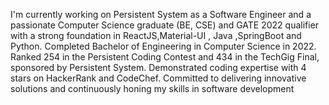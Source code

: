 I'm currently working on Persistent System as a Software Engineer and a passionate Computer Science graduate (BE, CSE) and GATE 2022 qualifier with a strong foundation in ReactJS,Material-UI , Java ,SpringBoot and Python. Completed Bachelor of Engineering in Computer Science in 2022. Ranked 254 in the Persistent Coding Contest and 434 in the TechGig Final, sponsored by Persistent System. Demonstrated coding expertise with 4 stars on HackerRank and CodeChef. Committed to delivering innovative solutions and continuously honing my skills in software development
<!--
**Lavish987/Lavish987** is a ✨ _special_ ✨ repository because its `README.md` (this file) appears on your GitHub profile.

Here are some ideas to get you started:

- 🔭 I’m currently working on ...
- 🌱 I’m currently learning ...
- 👯 I’m looking to collaborate on ...
- 🤔 I’m looking for help with ...
- 💬 Ask me about ...
- 📫 How to reach me: ...
- 😄 Pronouns: ...
- ⚡ Fun fact: ...
-->
